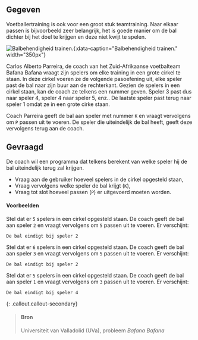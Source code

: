 ## Gegeven
Voetballertraining is ook voor een groot stuk teamtraining. Naar elkaar passen is bijvoorbeeld zeer belangrijk, het is goede manier om de bal dichter bij het doel te krijgen en deze niet kwijt te spelen.

![Balbehendigheid trainen.](media/soccer.gif "Balbehendigheid trainen."){:data-caption="Balbehendigheid trainen." width="350px"}

Carlos Alberto Parreira, de coach van het Zuid-Afrikaanse voetbalteam Bafana Bafana vraagt zijn spelers om elke training in een grote cirkel te staan. In deze cirkel voeren ze de volgende pasoefening uit, elke speler past de bal naar zijn buur aan de rechterkant. Gezien de spelers in een cirkel staan, kan de coach ze telkens een nummer geven. Speler 3 past dus naar speler 4, speler 4 naar speler 5, enz.. De laatste speler past terug naar speler 1 omdat ze in een grote cirke staan.

Coach Parreira geeft de bal aan speler met nummer `K` en vraagt vervolgens om `P` passen uit te voeren. De speler die uiteindelijk de bal heeft, geeft deze vervolgens terug aan de coach.

## Gevraagd
De coach wil een programma dat telkens berekent van welke speler hij de bal uiteindelijk terug zal krijgen.

- Vraag aan de gebruiker hoeveel spelers in de cirkel opgesteld staan,
- Vraag vervolgens welke speler de bal krijgt (`K`),
- Vraag tot slot hoeveel passen (`P`) er uitgevoerd moeten worden.

#### Voorbeelden

Stel dat er `5` spelers in een cirkel opgesteld staan. De coach geeft de bal aan speler `2` en vraagt vervolgens om `5` passen uit te voeren. Er verschijnt:
```
De bal eindigt bij speler 2
```

Stel dat er `6` spelers in een cirkel opgesteld staan. De coach geeft de bal aan speler `3` en vraagt vervolgens om `5` passen uit te voeren. Er verschijnt:
```
De bal eindigt bij speler 2
```

Stel dat er `5` spelers in een cirkel opgesteld staan. De coach geeft de bal aan speler `1` en vraagt vervolgens om `3` passen uit te voeren. Er verschijnt:
```
De bal eindigt bij speler 4
```

{: .callout.callout-secondary}
>#### Bron
> Universiteit van Valladolid (UVa), probleem *Bafana Bafana*


